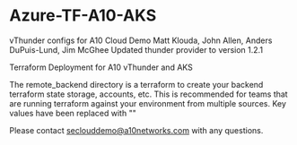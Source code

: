 # Azure-TF-A10-AKS

vThunder configs for A10 Cloud Demo
Matt Klouda, John Allen, Anders DuPuis-Lund, Jim McGhee
Updated thunder provider to version 1.2.1

Terraform Deployment for A10 vThunder and AKS

The remote_backend directory is a terraform to create your backend terraform state storage, accounts, etc. This is recommended for teams that are running terraform against your environment from multiple sources.
Key values have been replaced with "<your values here>"

Please contact seclouddemo@a10networks.com with any questions.

